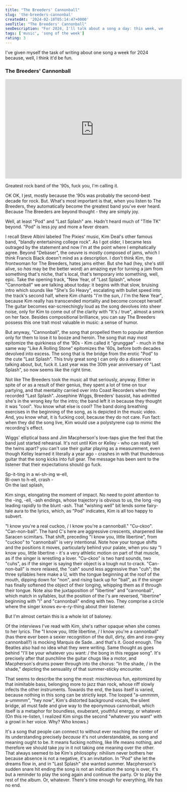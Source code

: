 ```yaml
---
title: "The Breeders' Cannonball"
slug: 'the-breeders-cannonbal'
createdAt: '2024-02-18T05:14:47+0000'
seoTitle: "The Breeders' Cannonball"
seoDescription: "For 2024, I'll talk about a song a day: this week, we'll talk about The Breeders' Cannonball."
tags: ['music', 'song of the week']
rating: 3
---
```


I've given myself the task of writing about one song a week for 2024 because, well, I think it'd be fun.

### The Breeders' Cannonball

<iframe width="560" height="315" src="https://www.youtube.com/embed/fxvkI9MTQw4?si=O6QZg4-zQUx9rUC1" title="YouTube video player" frameborder="0" allow="accelerometer; autoplay; clipboard-write; encrypted-media; gyroscope; picture-in-picture; web-share" allowfullscreen></iframe>

Greatest rock band of the '90s, fuck you, I'm calling it.

OK OK, I jest, mostly because the '90s was probably the second-best decade for rock. But. What's most important is that, when you listen to The Breeders, they automatically become the greatest band you've ever heard. Because The Breeders are beyond thought - they are simply joy.

Well, at least "Pod" and "Last Splash" are. Hadn't heard much of "Title TK" beyond. "Pod" is less joy and more a fever dream.

I recall Steve Albini labeled The Pixies' music, Kim Deal's other famous band, "blandly entertaining college rock". As I got older, I became less outraged by the statement and now I'm at the point where I emphatically agree. Beyond "Debaser", the oeuvre is mostly composed of jams, which I think Francis Black doesn't mind as a description. I don't think Kim, the frontwoman for The Breeders, hates jams either. But she had (hey, she's still alive, so _has_ may be the better word) an amazing eye for turning a jam from something that's niche, that's local, that's temporary into something, well, epic. Take the opening track, "New Year, of "Last Splash", whose "Cannonball" we are talking about today: it begins with that slow, bruising intro which sounds like "She's So Heavy", escalating with bullet speed into the track's second half, where Kim chants "I'm the sun, / I'm the New Year", because Kim really has transcended mortality and become concept herself. The guitar becomes ear-screechingly loud as the song devolves into sheer noise, only for Kim to come out of the clarity with "It's / true", almost a smirk on her face. Besides compositional brilliance, you can say The Breeders possess this one trait most valuable in music: a sense of humor.

But anyway, "Cannonball", the song that propelled them to popular attention only for them to lose it to booze and heroin. The song that may most epitomize the quirkiness of the '90s - Kim called it "grunggae" - much in the same way "Like A Rolling Stone" epitomizes the '60s, before both decades devolved into excess. The song that is the bridge from the erotic "Pod" to the cute "Last Splash". This truly great song I can only do a disservice talking about, but, fuck it. Last year was the 30th year anniversary of "Last Splash", so now seems like the right time.

Not like The Breeders took the music all that seriously, anyway. Either in spite of or as a result of their genius, they spent a lot of time on tour partying, and that mentality carried over into Coast Recorders when they recorded "Last Splash". Josephine Wiggs, Breeders' bassist, has admitted she's in the wrong key for the intro; the band left it in because they thought it was "cool". You know what else is cool? The band doing breathing exercises in the beginning of the song, as is depicted in the music video. And, you know what, it is fucking cool, because they do not care. Fun fact: when they did the song live, Kim would use a polystyrene cup to mimic the recording's effect.

Wiggs' elliptical bass and Jim Macpherson's love-taps give the feel that the band just started rehearsal. It's not until Kim or Kelley - who can really tell the twins apart? you can't use their guitar playing as a measurement, even though Kelley learned it literally a year ago - crashes in with that thunderous guitar that the song kicks into full gear. The message has been sent to the listener that their expectations should go fuck.

Sp-it-ting in a wi-sh-ing w-ell,<br/>
Bl-own to h-ell, crash -<br/>
On the last splash,<br/>

Kim sings, elongating the moment of impact. No need to point attention to the -ing, -ell, -ash endings, whose trajectory is obvious to us, the long -ing leading rapidly to the blunt -ash. That "wishing well" bit lends some fairy-tale aura to the lyrics, which, as "Pod" indicates, Kim is all too happy to subvert.

"I know you're a real cuckoo, / I know you're a cannonball." "Cu-ckoo". "Can-non-ball". The hard C's here are aggressive crescents, sharpened like Saracen scimitars. That shift, preceding "I know you, little libertine", from "cuckoo" to "cannonball" is very intentional. Note how your tongue shifts and the positions it moves, particularly behind your palate, when you say "I know you, little libertine - it's a very athletic motion on part of that muscle, as if the singer is wrestling a lover. "Cu-ckoo" is two hard sounds, two "cuhs", as if the singer is saying their object is a tough nut to crack. "Can-non-ball" is more relaxed, the "cah" sound less aggressive than "cuh"; the three syllables here make a U, with the tongue beginning at the roof of the mouth, dipping down for "non", and rising back up for "ball", as if the singer has finally softened the object of their longing, whipping them as if through their tongue. Note also the juxtaposition of "libertine" and "cannonball", which match in syllables, but the position of the l's are reversed, "libertine" beginning with "l" and "cannonball" ending with two. They comprise a circle where the singer knows ev-e-ry-thing about their listener.

But I'm almost certain this is a whole lot of baloney.

Of the interviews I've read with Kim, she's rather opaque when she comes to her lyrics. The "I know you, little libertine, / I know you're a cannonball" (has there ever been a sexier recognition of the dull, dirty, dim and iron-grey cannonball?) is mocking Marquis de Sade...and that's it. Good enough. The Beatles also had no idea what they were writing. Same thought as goes behind "I'll be your whatever you want: / the bong in this reggae song". It's precisely after that punchline the guitar chugs like a motor, and Macpherson's drums power through into the chorus: "In the shade, / in the shade," depicting the sensuality of that summer-sticky encounter.

That seems to describe the song the most: mischievous fun, epitomized by that inimitable bass, belonging more to jazz than rock, whose riff slowly infects the other instruments. Towards the end, the bass itself is varied, because nothing in this song can be strictly kept. The looped "a-ummmm, a-ummmm", "hey now", Kim's distorted background vocals, the silent bridge, all must fade and give way to the eponymous cannonball, which itself is a metaphor for boundless, exuberant, youthful energy, or whatever. (On this re-listen, I realized Kim sings the second "whatever you want" with a growl in her voice. Why? Who knows.)

It's a song that people can connect to without ever reaching the center of its understanding precisely _because_ it's not understandable, as song and meaning ought to be. It means fucking nothing, like life means nothing, and therefore we should take joy in it not taking one meaning over the other. That always seemed to be Kim's philosophy: nihilism never bothers her because absence is not a negative, it's an invitation. In "Pod" she let the dreams flow in, and in "Last Splash" she wanted summer. Macpherson's sudden snare hit ending the song is not an indication the song is over, it's but a reminder to play the song again and continue the party. Or to play the rest of the album. Or, whatever. There's time enough for everything, life has no end.
